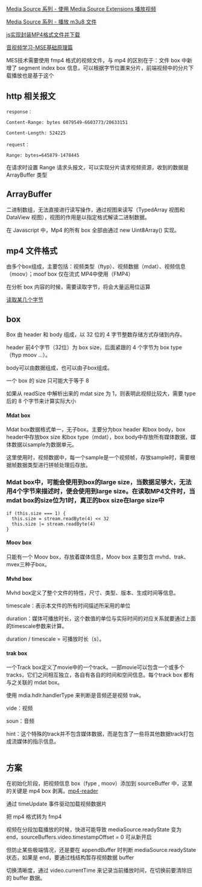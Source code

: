 <a href="https://www.jackpu.com/media-source-xi-lie/">Media Source 系列 - 使用 Media Source Extensions 播放视频</a>

<a href="https://juejin.im/entry/5aa64acb6fb9a028b6172adf">Media Source 系列 - 播放 m3u8 文件</a>

<a href="https://juejin.im/post/5b016ca36fb9a07aad17cd13">js实现封装MP4格式文件并下载</a>

<a href="https://lucius0.github.io/2018/02/23/archivers/media-study-010/">音视频学习-MSE基础原理篇</a>


MES技术需要使用 fmp4 格式的视频文件，与 mp4 的区别在于：文件 box 中新增了 segment index box 信息，可以根据字节位置来分片，前端视频中的分片下载播放也是基于这个


## http 相关报文

```
response：

Content-Range: bytes 6079549-6603773/20633151

Content-Length: 524225

request：

Range: bytes=645879-1478445
```

在请求时设置 Range 请求头报文，可以实现分片请求视频资源，收到的数据是 ArrayBuffer 类型

## ArrayBuffer

二进制数组，无法直接进行读写操作，通过视图来读写（TypedArray 视图和 DataView 视图），视图的作用是以指定格式解读二进制数据。

在 Javascript 中，Mp4 的所有 box 全部由通过 new Uint8Array() 实现。

## mp4 文件格式

由多个box组成，主要包括：视频类型（ftyp）、视频数据（mdat）、视频信息（moov）；moof box 仅在流式 MP4中使用（FMP4）

在分析 box 内容的时候，需要读取字节，将会大量运用位运算

<a href="https://github.com/HanLess/experience/blob/master/js/%E8%A7%86%E9%A2%91%E6%8A%80%E6%9C%AF/%E4%BD%8D%E8%BF%90%E7%AE%97_%E6%8A%BD%E5%8F%96%E6%9F%90%E4%B8%AA%E5%AD%97%E8%8A%82.md">读取某几个字节</a>

## box

Box 由 header 和 body 组成，以 32 位的 4 字节整数存储方式存储到内存。

header 前4个字节（32位）为 box size，后面紧跟的 4 个字节为 box type（ftyp moov ...）。

body可以由数据组成，也可以由子box组成。

一个 box 的 size 只可能大于等于 8

如果从 readSize 中解析出来的 mdat size 为 1，则表明此视频比较大，需要 type 后的 8 个字节来计算实际大小

#### Mdat box

Mdat box数据格式单一，无子box。主要分为box header 和box body，box header中存放box size 和box type（mdat），box body中存放所有媒体数据，媒体数据以sample为数据单元。

这里使用时，视频数据中，每一个sample是一个视频帧，存放sample时，需要根据帧数据类型进行拼帧处理后存放。

### Mdat box中，可能会使用到box的large size，当数据足够大，无法用4个字节来描述时，便会使用到large size。在读取MP4文件时，当mdat box的size位为1时，真正的box size在large size中

```
if (this.size === 1) {
  this.size = stream.readByte(4) << 32
  this.size |= stream.readByte(4)
}
```

#### Moov box

只能有一个 Moov box，存放着媒体信息，Moov box 主要包含 mvhd、trak、mvex三种子box。

#### Mvhd box

Mvhd box定义了整个文件的特性，尺寸、类型、版本、生成时间等信息。

timescale：表示本文件的所有时间描述所采用的单位

duration：媒体可播放时长，这个数值的单位与实际时间的对应关系就要通过上面的timescale参数来计算。

duration / timescale = 可播放时长（s）。

#### trak box

一个Track box定义了movie中的一个track。一部movie可以包含一个或多个tracks，它们之间相互独立，各自有各自的时间和空间信息。每个track box 都有与之关联的 mdat box。

使用 mdia.hdlr.handlerType 来判断是音频还是视频 trak。

vide：视频

soun：音频

hint：这个特殊的track并不包含媒体数据，而是包含了一些将其他数据track打包成流媒体的指示信息。

<img src="" />

## 方案

在初始化阶段，把视频信息 box（fype , moov）添加到 sourceBuffer 中，这里的关键是 mp4 box 剥离。<a href='https://github.com/HanLess/mp4-reader'>mp4-reader</a>

通过 timeUpdate 事件驱动加载视频数据片

把 mp4 格式转为 fmp4

视频在分段加载播放的时候，快进可能导致 mediaSource.readyState 变为 end，sourceBuffers.video.timestampOffset = 0 可从新开启

但防止某些极端情况，还是要在 appendBuffer 时判断 mediaSource.readyState 状态，如果是 end，要通过栈结构暂存视频数据 buffer

切换清晰度，通过 video.currentTime 来记录当前播放时间，在切换前要清除旧的 buffer 数据。


